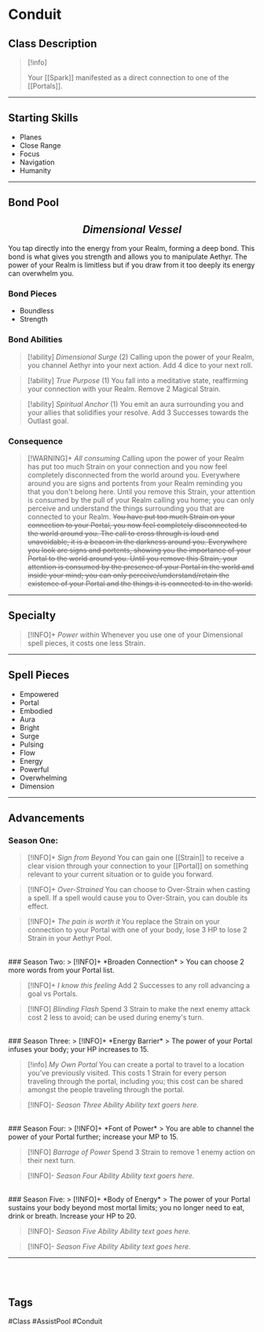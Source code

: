 
# Conduit

## Class Description
> [!info]
> 
> 
> Your [[Spark]] manifested as a direct connection to one of the [[Portals]].

***
## Starting Skills
- Planes
- Close Range
- Focus
- Navigation
- Humanity

***
## Bond Pool 
<h2><i><center>Dimensional Vessel</i></h2></center>
You tap directly into the energy from your Realm, forming a deep bond. This bond is what gives you strength and allows you to manipulate Aethyr. The power of your Realm is limitless but if you draw from it too deeply its energy can overwhelm you.

### Bond Pieces
- Boundless
- Strength

### Bond Abilities

> [!ability] *Dimensional Surge* (2)
> Calling upon the power of your Realm, you channel Aethyr into your next action. Add 4 dice to your next roll. 

> [!ability] *True Purpose* (1)
> You fall into a meditative state, reaffirming your connection with your Realm. Remove 2 Magical Strain.

> [!ability] *Spiritual Anchor* (1)
> You emit an aura surrounding you and your allies that solidifies your resolve. Add 3 Successes towards the Outlast goal.

### Consequence
> [!WARNING]+  *All consuming*
> Calling upon the power of your Realm has put too much Strain on your connection and you now feel completely disconnected from the world around you. Everywhere around you are signs and portents from your Realm reminding you that you don't belong here. Until you remove this Strain, your attention is consumed by the pull of your Realm calling you home; you can only perceive and understand the things surrounding you that are connected to your Realm.
> ~~You have put too much Strain on your connection to your Portal, you now feel completely disconnected to the world around you. The call to cross through is loud and unavoidable, it is a beacon in the darkness around you. Everywhere you look are signs and portents, showing you the importance of your Portal to the world around you. Until you remove this Strain, your attention is consumed by the presence of your Portal in the world and inside your mind; you can only perceive/understand/retain the existence of your Portal and the things it is connected to in the world.~~

***
## Specialty
> [!INFO]+ *Power within* 
> Whenever you use one of your Dimensional spell pieces, it costs one less Strain.

***
## Spell Pieces
- Empowered
- Portal
- Embodied
- Aura
- Bright
- Surge
- Pulsing
- Flow
- Energy
- Powerful
- Overwhelming
- Dimension

---
## Advancements

### Season One:
> [!INFO]+ *Sign from Beyond* 
> You can gain one [[Strain]]  to receive a clear vision through your connection to your [[Portal]] on something relevant to your current situation or to guide you forward.

>[!INFO]+ *Over-Strained* 
> You can choose to Over-Strain when casting a spell. If a spell would cause you to Over-Strain, you can double its effect.

> [!INFO]+ *The pain is worth it* 
> You replace the Strain on your connection to your Portal with one of your body, lose 3 HP to lose 2 Strain in your Aethyr Pool.
<br>
### Season Two:
> [!INFO]+ *Broaden Connection* 
> You can choose 2 more words from your Portal list. 

> [!INFO]+ *I know this feeling* 
> Add 2 Successes to any roll advancing a goal vs Portals.

> [!INFO] *Blinding Flash* 
> Spend 3 Strain to make the next enemy attack cost 2 less to avoid; can be used during enemy's turn.
<br>
### Season Three:
> [!INFO]+ *Energy Barrier* 
> The power of your Portal infuses your body; your HP increases to 15.

> [!info] *My Own Portal*
> You can create a portal to travel to a location you've previously visited. This costs 1 Strain for every person traveling through the portal, including you; this cost can be shared amongst the people traveling through the portal.

> [!INFO]- *Season Three Ability* 
> *Ability text goers here.*
<br>
### Season Four:
> [!INFO]+ *Font of Power* 
> You are able to channel the power of your Portal further; increase your MP to 15.

> [!INFO] *Barrage of Power* 
> Spend 3 Strain to remove 1 enemy action on their next turn.

> [!INFO]- *Season Four Ability* 
> *Ability text goers here.*
<br>
### Season Five:
> [!INFO]+ *Body of Energy* 
> The power of your Portal sustains your body beyond most mortal limits; you no longer need to eat, drink or breath. Increase your HP to 20.

> [!INFO]- *Season Five Ability* 
> *Ability text goes here.*

> [!INFO]- *Season Five Ability* 
> *Ability text goes here.*

 --- 
<br>

<br>

## Tags
#Class #AssistPool #Conduit
